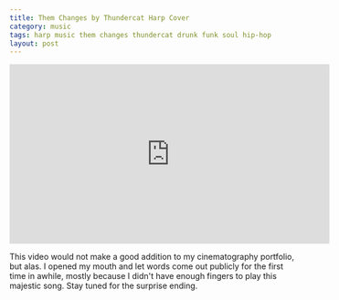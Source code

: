 ```yaml
---
title: Them Changes by Thundercat Harp Cover
category: music
tags: harp music them changes thundercat drunk funk soul hip-hop
layout: post
---
```


<iframe width="560" height="315" src="https://www.youtube.com/embed/aJry1c91mJ8" frameborder="0" allowfullscreen></iframe>

This video would not make a good addition to my cinematography portfolio, but alas. I opened my mouth and let words come out publicly for the first time in awhile, mostly because I didn't have enough fingers to play this majestic song. Stay tuned for the surprise ending.
